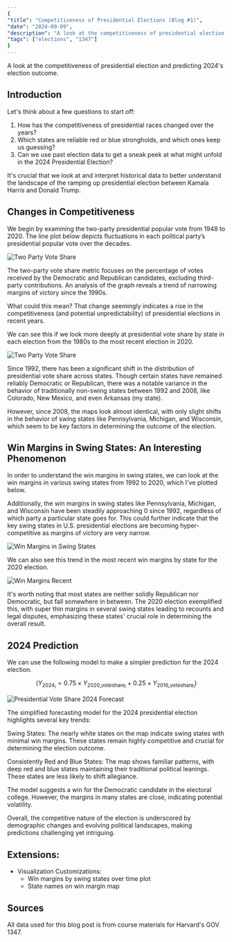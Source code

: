 ```yaml
---
{
"title": "Competitiveness of Presidential Elections (Blog #1)",
"date": "2024-09-09",
"description": "A look at the competitiveness of presidential election and predicting 2024's election outcome.",
"tags": ["elections", "1347"]
}
---
```


A look at the competitiveness of presidential election and predicting 2024's election outcome.

## Introduction

Let's think about a few questions to start off: 
1. How has the competitiveness of presidential races changed over the years?
2. Which states are reliable red or blue strongholds, and which ones keep us guessing?
3. Can we use past election data to get a sneak peek at what might unfold in the 2024 Presidential Election?

It's crucial that we look at and interpret historical data to better understand the landscape of the ramping up presidential election between Kamala Harris and Donald Trump. 

## Changes in Competitiveness

We begin by examining the two-party presidential popular vote from 1948 to 2020. The line plot below depicts fluctuations in each political party’s presidential popular vote over the decades.

![Two Party Vote Share](/images/PV_national_historical.png "Two Party Vote Share")

The two-party vote share metric focuses on the percentage of votes received by the Democratic and Republican candidates, excluding third-party contributions. An analysis of the graph reveals a trend of narrowing margins of victory since the 1990s. 

What could this mean? That change seemingly indicates a rise in the competitiveness (and potential unpredictability) of presidential elections in recent years. 

We can see this if we look more deeply at presidential vote share by state in each election from the 1980s to the most recent election in 2020.

![Two Party Vote Share](/images/PV_states_historical.png "Two Party Vote Share")

Since 1992, there has been a significant shift in the distribution of presidential vote share across states. Though certain states have remained reliably Democratic or Republican, there was a notable variance in the behavior of traditionally non-swing states between 1992 and 2008, like Colorado, New Mexico, and even Arkansas (my state). 

However, since 2008, the maps look almost identical, with only slight shifts in the behavior of swing states like Pennsylvania, Michigan, and Wisconsin, which seem to be key factors in determining the outcome of the election. 

## Win Margins in Swing States: An Interesting Phenomenon

In order to understand the win margins in swing states, we can look at the win margins in various swing states from 1992 to 2020, which I've plotted below. 

Additionally, the win margins in swing states like Pennsylvania, Michigan, and Wisconsin have been steadily approaching 0 since 1992, regardless of which party a particular state goes for. This could further indicate that the key swing states in U.S. presidential elections are becoming hyper-competitive as margins of victory are very narrow. 

![Win Margins in Swing States](/images/swing_states_margins_1992_2020.png "Win Margins in Swing States")

We can also see this trend in the most recent win margins by state for the 2020 election. 

![Win Margins Recent](/images/win_margins_most_recent.png "Win Margins in 2020")

 It's worth noting that most states are neither solidly Republican nor Democratic, but fall somewhere in between. The 2020 election exemplified this, with super thin margins in several swing states leading to recounts and legal disputes, emphasizing these states' crucial role in determining the overall result. 

## 2024 Prediction

We can use the following model to make a simpler prediction for the 2024 election. 

$$(Y_{2024_i} = 0.75 \times Y_{2020\text{_voteshare}_i} + 0.25 \times Y_{2016\text{_voteshare}_i})$$

![Presidential Vote Share 2024 Forecast](/images/PV2024_simple_forecast_states.png "Presidential Vote Share 2024 Forecast")

The simplified forecasting model for the 2024 presidential election highlights several key trends:

Swing States: The nearly white states on the map indicate swing states with minimal win margins. These states remain highly competitive and crucial for determining the election outcome.

Consistently Red and Blue States: The map shows familiar patterns, with deep red and blue states maintaining their traditional political leanings. These states are less likely to shift allegiance.

The model suggests a win for the Democratic candidate in the electoral college. However, the margins in many states are close, indicating potential volatility.

Overall, the competitive nature of the election is underscored by demographic changes and evolving political landscapes, making predictions challenging yet intriguing.

## Extensions: 
- Visualization Customizations: 
  - Win margins by swing states over time plot
  - State names on win margin map

## Sources
All data used for this blog post is from course materials for Harvard's GOV 1347.